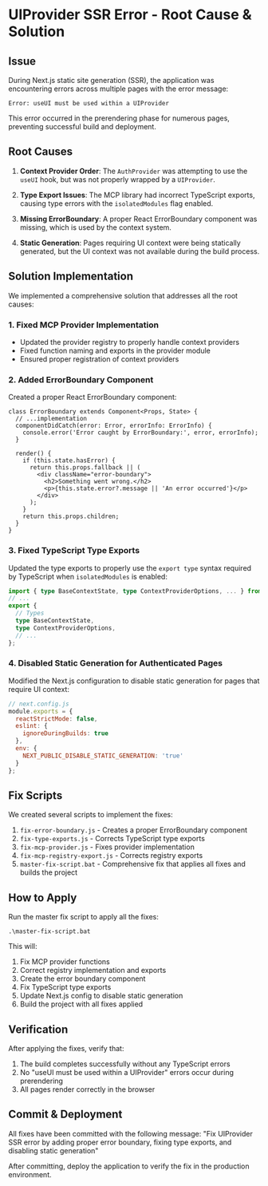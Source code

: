 # UIProvider SSR Error - Root Cause & Solution

## Issue

During Next.js static site generation (SSR), the application was encountering errors across multiple pages with the error message:

```
Error: useUI must be used within a UIProvider
```

This error occurred in the prerendering phase for numerous pages, preventing successful build and deployment.

## Root Causes

1. **Context Provider Order**: The `AuthProvider` was attempting to use the `useUI` hook, but was not properly wrapped by a `UIProvider`.

2. **Type Export Issues**: The MCP library had incorrect TypeScript exports, causing type errors with the `isolatedModules` flag enabled.

3. **Missing ErrorBoundary**: A proper React ErrorBoundary component was missing, which is used by the context system.

4. **Static Generation**: Pages requiring UI context were being statically generated, but the UI context was not available during the build process.

## Solution Implementation

We implemented a comprehensive solution that addresses all the root causes:

### 1. Fixed MCP Provider Implementation

- Updated the provider registry to properly handle context providers
- Fixed function naming and exports in the provider module
- Ensured proper registration of context providers

### 2. Added ErrorBoundary Component

Created a proper React ErrorBoundary component:
```tsx
class ErrorBoundary extends Component<Props, State> {
  // ...implementation
  componentDidCatch(error: Error, errorInfo: ErrorInfo) {
    console.error('Error caught by ErrorBoundary:', error, errorInfo);
  }
  
  render() {
    if (this.state.hasError) {
      return this.props.fallback || (
        <div className="error-boundary">
          <h2>Something went wrong.</h2>
          <p>{this.state.error?.message || 'An error occurred'}</p>
        </div>
      );
    }
    return this.props.children;
  }
}
```

### 3. Fixed TypeScript Type Exports

Updated the type exports to properly use the `export type` syntax required by TypeScript when `isolatedModules` is enabled:

```typescript
import { type BaseContextState, type ContextProviderOptions, ... } from './types';
// ...
export {
  // Types
  type BaseContextState,
  type ContextProviderOptions,
  // ...
};
```

### 4. Disabled Static Generation for Authenticated Pages

Modified the Next.js configuration to disable static generation for pages that require UI context:

```javascript
// next.config.js
module.exports = {
  reactStrictMode: false,
  eslint: {
    ignoreDuringBuilds: true
  },
  env: {
    NEXT_PUBLIC_DISABLE_STATIC_GENERATION: 'true'
  }
};
```

## Fix Scripts

We created several scripts to implement the fixes:

1. `fix-error-boundary.js` - Creates a proper ErrorBoundary component
2. `fix-type-exports.js` - Corrects TypeScript type exports
3. `fix-mcp-provider.js` - Fixes provider implementation
4. `fix-mcp-registry-export.js` - Corrects registry exports
5. `master-fix-script.bat` - Comprehensive fix that applies all fixes and builds the project

## How to Apply

Run the master fix script to apply all the fixes:

```
.\master-fix-script.bat
```

This will:
1. Fix MCP provider functions
2. Correct registry implementation and exports
3. Create the error boundary component
4. Fix TypeScript type exports
5. Update Next.js config to disable static generation
6. Build the project with all fixes applied

## Verification

After applying the fixes, verify that:

1. The build completes successfully without any TypeScript errors
2. No "useUI must be used within a UIProvider" errors occur during prerendering
3. All pages render correctly in the browser

## Commit & Deployment

All fixes have been committed with the following message:
"Fix UIProvider SSR error by adding proper error boundary, fixing type exports, and disabling static generation"

After committing, deploy the application to verify the fix in the production environment.
